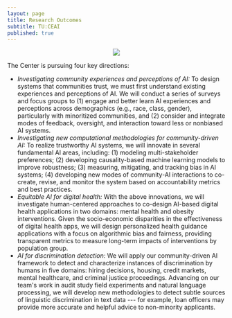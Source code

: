 ```yaml
---
layout: page
title: Research Outcomes
subtitle: TU:CEAI
published: true
---
```


<p style="text-align:center;"><img src="{{ 'img/tulogo.png' | relative_url }}"/></p>

The Center is pursuing four key directions:

* *Investigating community experiences and perceptions of AI:* To design systems that communities trust, we must first understand existing experiences and perceptions of AI. We will conduct a series of surveys and focus groups to (1) engage and better learn AI experiences and perceptions across demographics (e.g., race, class, gender), particularly with minoritized communities, and (2) consider and integrate modes of feedback, oversight, and interaction toward less or nonbiased AI systems.
* *Investigating new computational methodologies for community-driven AI:* To realize trustworthy AI systems, we will innovate in several fundamental AI areas, including: (1) modeling multi-stakeholder preferences; (2) developing causality-based machine learning models to improve robustness; (3) measuring, mitigating, and tracking bias in AI systems; (4) developing new modes of community-AI interactions to co-create, revise, and monitor the system based on accountability metrics and best practices.
* *Equitable AI for digital health:* With the above innovations, we will investigate human-centered approaches to co-design AI-based digital health applications in two domains: mental health and obesity interventions. Given the socio-economic disparities in the effectiveness of digital health apps, we will design personalized health guidance applications with a focus on algorithmic bias and fairness, providing transparent metrics to measure long-term impacts of interventions by population group.
* *AI for discrimination detection:* We will apply our community-driven AI framework to detect and characterize instances of discrimination by humans in five domains: hiring decisions, housing, credit markets, mental healthcare, and criminal justice proceedings. Advancing on our team's work in audit study field experiments and natural language processing, we will develop new methodologies to detect subtle sources of linguistic discrimination in text data --- for example, loan officers may provide more accurate and helpful advice to non-minority applicants.


